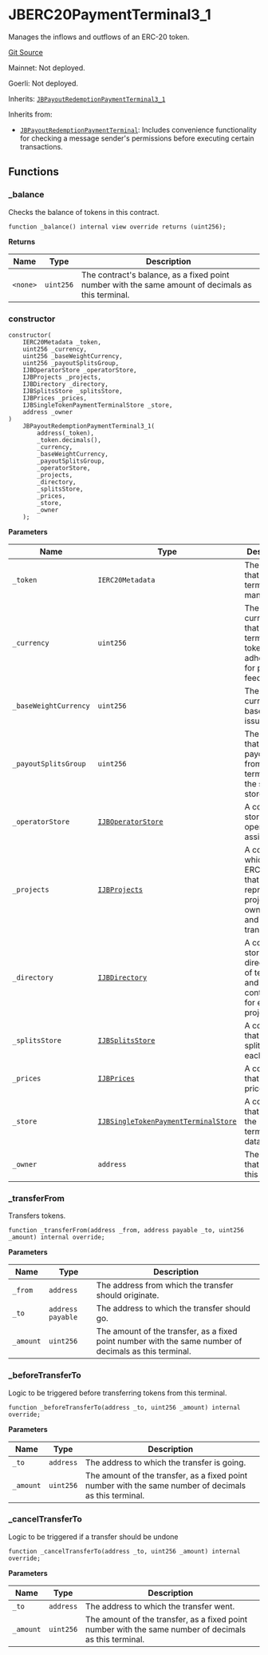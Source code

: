 # JBERC20PaymentTerminal3_1

Manages the inflows and outflows of an ERC-20 token.

[Git Source](https://github.com/jbx-protocol/juice-contracts-v3/blob/48fe7091a30761fa42ce394c68aad2fcf639ea53/contracts/JBERC20PaymentTerminal3_1.sol)

Mainnet: Not deployed.

Goerli: Not deployed.

Inherits: [`JBPayoutRedemptionPaymentTerminal3_1`](/docs/dev/v3/api/contracts/or-payment-terminals/or-abstract/jbpayoutredemptionpaymentterminal3_1.md)

Inherits from:

- [`JBPayoutRedemptionPaymentTerminal`](/docs/dev/v3/api/contracts/or-payment-terminals/or-abstract/jbpayoutredemptionpaymentterminal3_1.md): Includes convenience functionality for checking a message sender's permissions before executing certain transactions.

## Functions

### _balance

Checks the balance of tokens in this contract.

```solidity
function _balance() internal view override returns (uint256);
```

**Returns**

|Name|Type|Description|
|----|----|-----------|
|`<none>`|`uint256`|The contract's balance, as a fixed point number with the same amount of decimals as this terminal.|

### constructor

```solidity
constructor(
    IERC20Metadata _token,
    uint256 _currency,
    uint256 _baseWeightCurrency,
    uint256 _payoutSplitsGroup,
    IJBOperatorStore _operatorStore,
    IJBProjects _projects,
    IJBDirectory _directory,
    IJBSplitsStore _splitsStore,
    IJBPrices _prices,
    IJBSingleTokenPaymentTerminalStore _store,
    address _owner
)
    JBPayoutRedemptionPaymentTerminal3_1(
        address(_token),
        _token.decimals(),
        _currency,
        _baseWeightCurrency,
        _payoutSplitsGroup,
        _operatorStore,
        _projects,
        _directory,
        _splitsStore,
        _prices,
        _store,
        _owner
    );
```

**Parameters**

|Name|Type|Description|
|----|----|-----------|
|`_token`|`IERC20Metadata`|The token that this terminal manages.|
|`_currency`|`uint256`|The currency that this terminal's token adheres to for price feeds.|
|`_baseWeightCurrency`|`uint256`|The currency to base token issuance on.|
|`_payoutSplitsGroup`|`uint256`|The group that denotes payout splits from this terminal in the splits store.|
|`_operatorStore`|[`IJBOperatorStore`](/docs/dev/v3/api/interfaces/ijboperatorstore.md)|A contract storing operator assignments.|
|`_projects`|[`IJBProjects`](/docs/dev/v3/api/interfaces/ijbprojects.md)|A contract which mints ERC-721's that represent project ownership and transfers.|
|`_directory`|[`IJBDirectory`](/docs/dev/v3/api/interfaces/ijbdirectory.md)|A contract storing directories of terminals and controllers for each project.|
|`_splitsStore`|[`IJBSplitsStore`](/docs/dev/v3/api/interfaces/ijbsplitsstore.md)|A contract that stores splits for each project.|
|`_prices`|[`IJBPrices`](/docs/dev/v3/api/interfaces/ijbprices.md)|A contract that exposes price feeds.|
|`_store`|[`IJBSingleTokenPaymentTerminalStore`](/docs/dev/v3/api/interfaces/ijbsingletokenpaymentterminalstore.md)|A contract that stores the terminal's data.|
|`_owner`|`address`|The address that will own this contract.|

### _transferFrom

Transfers tokens.

```solidity
function _transferFrom(address _from, address payable _to, uint256 _amount) internal override;
```

**Parameters**

|Name|Type|Description|
|----|----|-----------|
|`_from`|`address`|The address from which the transfer should originate.|
|`_to`|`address payable`|The address to which the transfer should go.|
|`_amount`|`uint256`|The amount of the transfer, as a fixed point number with the same number of decimals as this terminal.|

### _beforeTransferTo

Logic to be triggered before transferring tokens from this terminal.

```solidity
function _beforeTransferTo(address _to, uint256 _amount) internal override;
```

**Parameters**

|Name|Type|Description|
|----|----|-----------|
|`_to`|`address`|The address to which the transfer is going.|
|`_amount`|`uint256`|The amount of the transfer, as a fixed point number with the same number of decimals as this terminal.|

### _cancelTransferTo

Logic to be triggered if a transfer should be undone

```solidity
function _cancelTransferTo(address _to, uint256 _amount) internal override;
```

**Parameters**

|Name|Type|Description|
|----|----|-----------|
|`_to`|`address`|The address to which the transfer went.|
|`_amount`|`uint256`|The amount of the transfer, as a fixed point number with the same number of decimals as this terminal.|

